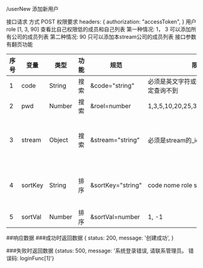 /userNew
添加新用户

接口请求 方式 POST
权限要求
headers: {
	authorization: "accessToken",
}
用户 role  [1, 3, 90] 查看比自己权限低的成员和自己列表
第一种情况: 1， 3 可以添加所有公司的成员列表
第二种情况: 90 只可以添加本stream公司的成员列表
接口参数
有翻页功能

| 序号	| 变量	|  类型	| 功能	|       规范			|                   限制						|                 描述					|
| -----	| -----	| -----	| ----	| -----------------	| -----------------------------------------	| -------------------------------------	|
|  1	| code	|String	| 搜索	| &code="string"	| 必须是英文字符或数字 中间有空格肯定查询不到	|  模糊查询 用户账号						|
|  2	| pwd	|Number | 搜索	| &roel=number		| 1,3,5,10,20,25,30,50,70,90,95,99 			|  根据用户权限查询						|
|  3	|stream	|Object	| 搜索	| &stream="string"	| 必须是stream的_id值 						| 根据用户所属合作公司查询 第二种情况不需要	|
|  4	|sortKey|String	| 排序	| &sortKey="string"	| code nome role steam						| 默认排序为 {shelf:-1, updAt: -1}  		|
|  5	|sortVal|Number	| 排序	| &sortVal=number	|    1, -1									|										|

##响应数据
###成功时返回数据
{
	status: 200,
	message: '创建成功',
}

###失败时返回数据
{status: 500, message: '系统登录错误, 请联系管理员。 错误码: loginFunc[1]'}